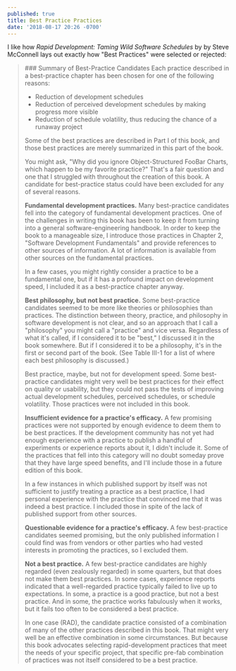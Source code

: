 ```yaml
---
published: true
title: Best Practice Practices
date: '2018-08-17 20:26 -0700'
---
```

I like how _Rapid Development: Taming Wild Software Schedules_ by by Steve McConnell lays out exactly how "Best Practices" were selected or rejected:

<blockquote markdown="1">
### Summary of Best-Practice Candidates
Each practice described in a best-practice chapter has been chosen for one of the following reasons:

- Reduction of development schedules
- Reduction of perceived development schedules by making progress more visible
- Reduction of schedule volatility, thus reducing the chance of a runaway project

Some of the best practices are described in Part I of this book, and those best practices are merely summarized in this part of the book.

You might ask, "Why did you ignore Object-Structured FooBar Charts, which happen to be my favorite practice?" That's a fair question and one that I struggled with throughout the creation of this book. A candidate for best-practice status could have been excluded for any of several reasons.

**Fundamental development practices.** Many best-practice candidates fell into the category of fundamental development practices. One of the challenges in writing this book has been to keep it from turning into a general software-engineering handbook. In order to keep the book to a manageable size, I introduce those practices in Chapter 2, "Software Development Fundamentals" and provide references to other sources of information. A lot of information is available from other sources on the fundamental practices.

In a few cases, you might rightly consider a practice to be a fundamental one, but if it has a profound impact on development speed, I included it as a best-practice chapter anyway.

**Best philosophy, but not best practice.** Some best-practice candidates seemed to be more like theories or philosophies than practices. The distinction between theory, practice, and philosophy in software development is not clear, and so an approach that I call a "philosophy" you might call a "practice" and vice versa. Regardless of what it's called, if I considered it to be "best," I discussed it in the book somewhere. But if I considered it to be a philosophy, it's in the first or second part of the book. (See Table III-1 for a list of where each best philosophy is discussed.)

Best practice, maybe, but not for development speed. Some best-practice candidates might very well be best practices for their effect on quality or usability, but they could not pass the tests of improving actual development schedules, perceived schedules, or schedule volatility. Those practices were not included in this book.

**Insufficient evidence for a practice's efficacy.** A few promising practices were not supported by enough evidence to deem them to be best practices. If the development community has not yet had enough experience with a practice to publish a handful of experiments or experience reports about it, I didn't include it. Some of the practices that fell into this category will no doubt someday prove that they have large speed benefits, and I'll include those in a future edition of this book.

In a few instances in which published support by itself was not sufficient to justify treating a practice as a best practice, I had personal experience with the practice that convinced me that it was indeed a best practice. I included those in spite of the lack of published support from other sources.

**Questionable evidence for a practice's efficacy.** A few best-practice candidates seemed promising, but the only published information I could find was from vendors or other parties who had vested interests in promoting the practices, so I excluded them.

**Not a best practice.** A few best-practice candidates are highly regarded (even zealously regarded) in some quarters, but that does not make them best practices. In some cases, experience reports indicated that a well-regarded practice typically failed to live up to expectations. In some, a practice is a good practice, but not a best practice. And in some, the practice works fabulously when it works, but it fails too often to be considered a best practice.

In one case (RAD), the candidate practice consisted of a combination of many of the other practices described in this book. That might very well be an effective combination in some circumstances. But because this book advocates selecting rapid-development practices that meet the needs of your specific project, that specific pre-fab combination of practices was not itself considered to be a best practice.
</blockquote>
